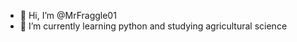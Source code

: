 - 👋 Hi, I’m @MrFraggle01
- 🌱 I’m currently learning python and studying agricultural science 



<!---
MrFraggle01/MrFraggle01 is a ✨ special ✨ repository because its `README.md` (this file) appears on your GitHub profile.
You can click the Preview link to take a look at your changes.
--->

